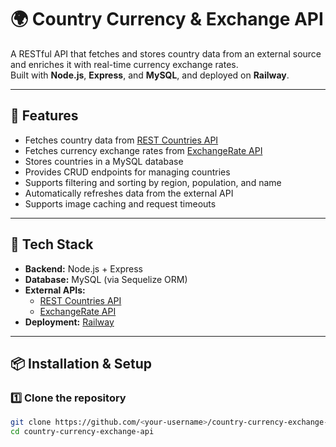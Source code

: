 # 🌍 Country Currency & Exchange API

A RESTful API that fetches and stores country data from an external source and enriches it with real-time currency exchange rates.  
Built with **Node.js**, **Express**, and **MySQL**, and deployed on **Railway**.

---

## 🚀 Features

- Fetches country data from [REST Countries API](https://restcountries.com)
- Fetches currency exchange rates from [ExchangeRate API](https://open.er-api.com/)
- Stores countries in a MySQL database
- Provides CRUD endpoints for managing countries
- Supports filtering and sorting by region, population, and name
- Automatically refreshes data from the external API
- Supports image caching and request timeouts

---

## 🧩 Tech Stack

- **Backend:** Node.js + Express  
- **Database:** MySQL (via Sequelize ORM)  
- **External APIs:**  
  - [REST Countries API](https://restcountries.com/v2/all?fields=name,capital,region,population,flag,currencies)
  - [ExchangeRate API](https://open.er-api.com/v6/latest/USD)
- **Deployment:** [Railway](https://railway.app)

---

## 📦 Installation & Setup

### 1️⃣ Clone the repository

```bash
git clone https://github.com/<your-username>/country-currency-exchange-api.git
cd country-currency-exchange-api
```
